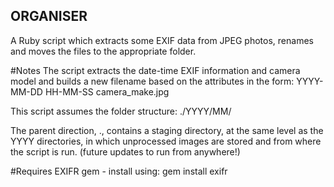 ## ORGANISER
A Ruby script which extracts some EXIF data from JPEG photos, renames and moves the 
files to the appropriate folder.

#Notes
The script extracts the date-time EXIF information and camera model and builds a 
new filename based on the attributes in the form:
	YYYY-MM-DD HH-MM-SS camera_make.jpg

This script assumes the folder structure:
	./YYYY/MM/

The parent direction, ., contains a staging directory, at the same level as the YYYY directories,
in which unprocessed images are stored and from where the script is run. (future updates to run from anywhere!)

#Requires
EXIFR gem - install using:
gem install exifr